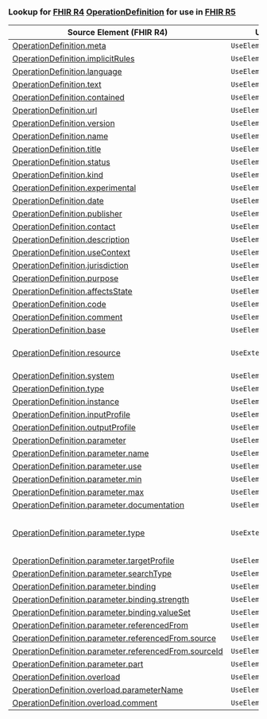 ### Lookup for [FHIR R4](https://hl7.org/fhir/R4/) [OperationDefinition](https://hl7.org/fhir/R4/OperationDefinition.html) for use in [FHIR R5](https://hl7.org/fhir/R5/)

| Source Element (FHIR R4) | Usage | Target |
| -------------- | ----- | ------ |
| [OperationDefinition.meta](https://hl7.org/fhir/R4/OperationDefinition.html#resource) | `UseElementSameName` | [OperationDefinition.meta](https://hl7.org/fhir/R5/OperationDefinition.html#resource) |
| [OperationDefinition.implicitRules](https://hl7.org/fhir/R4/OperationDefinition.html#resource) | `UseElementSameName` | [OperationDefinition.implicitRules](https://hl7.org/fhir/R5/OperationDefinition.html#resource) |
| [OperationDefinition.language](https://hl7.org/fhir/R4/OperationDefinition.html#resource) | `UseElementSameName` | [OperationDefinition.language](https://hl7.org/fhir/R5/OperationDefinition.html#resource) |
| [OperationDefinition.text](https://hl7.org/fhir/R4/OperationDefinition.html#resource) | `UseElementSameName` | [OperationDefinition.text](https://hl7.org/fhir/R5/OperationDefinition.html#resource) |
| [OperationDefinition.contained](https://hl7.org/fhir/R4/OperationDefinition.html#resource) | `UseElementSameName` | [OperationDefinition.contained](https://hl7.org/fhir/R5/OperationDefinition.html#resource) |
| [OperationDefinition.url](https://hl7.org/fhir/R4/OperationDefinition.html#resource) | `UseElementSameName` | [OperationDefinition.url](https://hl7.org/fhir/R5/OperationDefinition.html#resource) |
| [OperationDefinition.version](https://hl7.org/fhir/R4/OperationDefinition.html#resource) | `UseElementSameName` | [OperationDefinition.version](https://hl7.org/fhir/R5/OperationDefinition.html#resource) |
| [OperationDefinition.name](https://hl7.org/fhir/R4/OperationDefinition.html#resource) | `UseElementSameName` | [OperationDefinition.name](https://hl7.org/fhir/R5/OperationDefinition.html#resource) |
| [OperationDefinition.title](https://hl7.org/fhir/R4/OperationDefinition.html#resource) | `UseElementSameName` | [OperationDefinition.title](https://hl7.org/fhir/R5/OperationDefinition.html#resource) |
| [OperationDefinition.status](https://hl7.org/fhir/R4/OperationDefinition.html#resource) | `UseElementSameName` | [OperationDefinition.status](https://hl7.org/fhir/R5/OperationDefinition.html#resource) |
| [OperationDefinition.kind](https://hl7.org/fhir/R4/OperationDefinition.html#resource) | `UseElementSameName` | [OperationDefinition.kind](https://hl7.org/fhir/R5/OperationDefinition.html#resource) |
| [OperationDefinition.experimental](https://hl7.org/fhir/R4/OperationDefinition.html#resource) | `UseElementSameName` | [OperationDefinition.experimental](https://hl7.org/fhir/R5/OperationDefinition.html#resource) |
| [OperationDefinition.date](https://hl7.org/fhir/R4/OperationDefinition.html#resource) | `UseElementSameName` | [OperationDefinition.date](https://hl7.org/fhir/R5/OperationDefinition.html#resource) |
| [OperationDefinition.publisher](https://hl7.org/fhir/R4/OperationDefinition.html#resource) | `UseElementSameName` | [OperationDefinition.publisher](https://hl7.org/fhir/R5/OperationDefinition.html#resource) |
| [OperationDefinition.contact](https://hl7.org/fhir/R4/OperationDefinition.html#resource) | `UseElementSameName` | [OperationDefinition.contact](https://hl7.org/fhir/R5/OperationDefinition.html#resource) |
| [OperationDefinition.description](https://hl7.org/fhir/R4/OperationDefinition.html#resource) | `UseElementSameName` | [OperationDefinition.description](https://hl7.org/fhir/R5/OperationDefinition.html#resource) |
| [OperationDefinition.useContext](https://hl7.org/fhir/R4/OperationDefinition.html#resource) | `UseElementSameName` | [OperationDefinition.useContext](https://hl7.org/fhir/R5/OperationDefinition.html#resource) |
| [OperationDefinition.jurisdiction](https://hl7.org/fhir/R4/OperationDefinition.html#resource) | `UseElementSameName` | [OperationDefinition.jurisdiction](https://hl7.org/fhir/R5/OperationDefinition.html#resource) |
| [OperationDefinition.purpose](https://hl7.org/fhir/R4/OperationDefinition.html#resource) | `UseElementSameName` | [OperationDefinition.purpose](https://hl7.org/fhir/R5/OperationDefinition.html#resource) |
| [OperationDefinition.affectsState](https://hl7.org/fhir/R4/OperationDefinition.html#resource) | `UseElementSameName` | [OperationDefinition.affectsState](https://hl7.org/fhir/R5/OperationDefinition.html#resource) |
| [OperationDefinition.code](https://hl7.org/fhir/R4/OperationDefinition.html#resource) | `UseElementSameName` | [OperationDefinition.code](https://hl7.org/fhir/R5/OperationDefinition.html#resource) |
| [OperationDefinition.comment](https://hl7.org/fhir/R4/OperationDefinition.html#resource) | `UseElementSameName` | [OperationDefinition.comment](https://hl7.org/fhir/R5/OperationDefinition.html#resource) |
| [OperationDefinition.base](https://hl7.org/fhir/R4/OperationDefinition.html#resource) | `UseElementSameName` | [OperationDefinition.base](https://hl7.org/fhir/R5/OperationDefinition.html#resource) |
| [OperationDefinition.resource](https://hl7.org/fhir/R4/OperationDefinition.html#resource) | `UseExtension` | [http://hl7.org/fhir/4.0/StructureDefinition/extension-OperationDefinition.resource](StructureDefinition-ext-R4-OperationDefinition.resource.html) |
| [OperationDefinition.system](https://hl7.org/fhir/R4/OperationDefinition.html#resource) | `UseElementSameName` | [OperationDefinition.system](https://hl7.org/fhir/R5/OperationDefinition.html#resource) |
| [OperationDefinition.type](https://hl7.org/fhir/R4/OperationDefinition.html#resource) | `UseElementSameName` | [OperationDefinition.type](https://hl7.org/fhir/R5/OperationDefinition.html#resource) |
| [OperationDefinition.instance](https://hl7.org/fhir/R4/OperationDefinition.html#resource) | `UseElementSameName` | [OperationDefinition.instance](https://hl7.org/fhir/R5/OperationDefinition.html#resource) |
| [OperationDefinition.inputProfile](https://hl7.org/fhir/R4/OperationDefinition.html#resource) | `UseElementSameName` | [OperationDefinition.inputProfile](https://hl7.org/fhir/R5/OperationDefinition.html#resource) |
| [OperationDefinition.outputProfile](https://hl7.org/fhir/R4/OperationDefinition.html#resource) | `UseElementSameName` | [OperationDefinition.outputProfile](https://hl7.org/fhir/R5/OperationDefinition.html#resource) |
| [OperationDefinition.parameter](https://hl7.org/fhir/R4/OperationDefinition.html#resource) | `UseElementSameName` | [OperationDefinition.parameter](https://hl7.org/fhir/R5/OperationDefinition.html#resource) |
| [OperationDefinition.parameter.name](https://hl7.org/fhir/R4/OperationDefinition.html#resource) | `UseElementSameName` | [OperationDefinition.parameter.name](https://hl7.org/fhir/R5/OperationDefinition.html#resource) |
| [OperationDefinition.parameter.use](https://hl7.org/fhir/R4/OperationDefinition.html#resource) | `UseElementSameName` | [OperationDefinition.parameter.use](https://hl7.org/fhir/R5/OperationDefinition.html#resource) |
| [OperationDefinition.parameter.min](https://hl7.org/fhir/R4/OperationDefinition.html#resource) | `UseElementSameName` | [OperationDefinition.parameter.min](https://hl7.org/fhir/R5/OperationDefinition.html#resource) |
| [OperationDefinition.parameter.max](https://hl7.org/fhir/R4/OperationDefinition.html#resource) | `UseElementSameName` | [OperationDefinition.parameter.max](https://hl7.org/fhir/R5/OperationDefinition.html#resource) |
| [OperationDefinition.parameter.documentation](https://hl7.org/fhir/R4/OperationDefinition.html#resource) | `UseElementSameName` | [OperationDefinition.parameter.documentation](https://hl7.org/fhir/R5/OperationDefinition.html#resource) |
| [OperationDefinition.parameter.type](https://hl7.org/fhir/R4/OperationDefinition.html#resource) | `UseExtension` | [http://hl7.org/fhir/4.0/StructureDefinition/extension-OperationDefinition.parameter.type](StructureDefinition-ext-R4-OperationDefinition.pa.type.html) |
| [OperationDefinition.parameter.targetProfile](https://hl7.org/fhir/R4/OperationDefinition.html#resource) | `UseElementSameName` | [OperationDefinition.parameter.targetProfile](https://hl7.org/fhir/R5/OperationDefinition.html#resource) |
| [OperationDefinition.parameter.searchType](https://hl7.org/fhir/R4/OperationDefinition.html#resource) | `UseElementSameName` | [OperationDefinition.parameter.searchType](https://hl7.org/fhir/R5/OperationDefinition.html#resource) |
| [OperationDefinition.parameter.binding](https://hl7.org/fhir/R4/OperationDefinition.html#resource) | `UseElementSameName` | [OperationDefinition.parameter.binding](https://hl7.org/fhir/R5/OperationDefinition.html#resource) |
| [OperationDefinition.parameter.binding.strength](https://hl7.org/fhir/R4/OperationDefinition.html#resource) | `UseElementSameName` | [OperationDefinition.parameter.binding.strength](https://hl7.org/fhir/R5/OperationDefinition.html#resource) |
| [OperationDefinition.parameter.binding.valueSet](https://hl7.org/fhir/R4/OperationDefinition.html#resource) | `UseElementSameName` | [OperationDefinition.parameter.binding.valueSet](https://hl7.org/fhir/R5/OperationDefinition.html#resource) |
| [OperationDefinition.parameter.referencedFrom](https://hl7.org/fhir/R4/OperationDefinition.html#resource) | `UseElementSameName` | [OperationDefinition.parameter.referencedFrom](https://hl7.org/fhir/R5/OperationDefinition.html#resource) |
| [OperationDefinition.parameter.referencedFrom.source](https://hl7.org/fhir/R4/OperationDefinition.html#resource) | `UseElementSameName` | [OperationDefinition.parameter.referencedFrom.source](https://hl7.org/fhir/R5/OperationDefinition.html#resource) |
| [OperationDefinition.parameter.referencedFrom.sourceId](https://hl7.org/fhir/R4/OperationDefinition.html#resource) | `UseElementSameName` | [OperationDefinition.parameter.referencedFrom.sourceId](https://hl7.org/fhir/R5/OperationDefinition.html#resource) |
| [OperationDefinition.parameter.part](https://hl7.org/fhir/R4/OperationDefinition.html#resource) | `UseElementSameName` | [OperationDefinition.parameter.part](https://hl7.org/fhir/R5/OperationDefinition.html#resource) |
| [OperationDefinition.overload](https://hl7.org/fhir/R4/OperationDefinition.html#resource) | `UseElementSameName` | [OperationDefinition.overload](https://hl7.org/fhir/R5/OperationDefinition.html#resource) |
| [OperationDefinition.overload.parameterName](https://hl7.org/fhir/R4/OperationDefinition.html#resource) | `UseElementSameName` | [OperationDefinition.overload.parameterName](https://hl7.org/fhir/R5/OperationDefinition.html#resource) |
| [OperationDefinition.overload.comment](https://hl7.org/fhir/R4/OperationDefinition.html#resource) | `UseElementSameName` | [OperationDefinition.overload.comment](https://hl7.org/fhir/R5/OperationDefinition.html#resource) |
